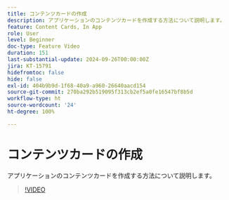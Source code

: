 ```yaml
---
title: コンテンツカードの作成
description: アプリケーションのコンテンツカードを作成する方法について説明します。
feature: Content Cards, In App
role: User
level: Beginner
doc-type: Feature Video
duration: 151
last-substantial-update: 2024-09-26T00:00:00Z
jira: KT-15791
hidefromtoc: false
hide: false
exl-id: 404b9b9d-1f68-40a9-a960-26640aacd154
source-git-commit: 270ba292b519095f313cb2ef5a0fe16547bf8b5d
workflow-type: ht
source-wordcount: '24'
ht-degree: 100%

---
```


# コンテンツカードの作成

アプリケーションのコンテンツカードを作成する方法について説明します。

>[!VIDEO](https://video.tv.adobe.com/v/3434784/?learn=on&captions=jpn)
